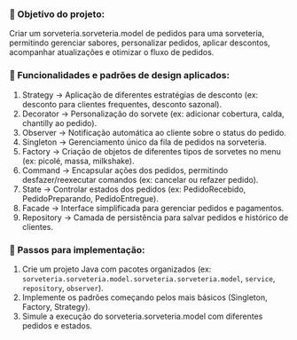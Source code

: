 ### 🎯 Objetivo do projeto:  
Criar um sorveteria.sorveteria.model de pedidos para uma sorveteria, permitindo gerenciar sabores, personalizar pedidos, aplicar descontos, acompanhar atualizações e otimizar o fluxo de pedidos.

### 🔹 Funcionalidades e padrões de design aplicados:
1. Strategy → Aplicação de diferentes estratégias de desconto (ex: desconto para clientes frequentes, desconto sazonal).  
2. Decorator → Personalização do sorvete (ex: adicionar cobertura, calda, chantilly ao pedido).  
3. Observer → Notificação automática ao cliente sobre o status do pedido.  
4. Singleton → Gerenciamento único da fila de pedidos na sorveteria.  
5. Factory → Criação de objetos de diferentes tipos de sorvetes no menu (ex: picolé, massa, milkshake).  
6. Command → Encapsular ações dos pedidos, permitindo desfazer/reexecutar comandos (ex: cancelar ou refazer pedido).  
7. State → Controlar estados dos pedidos (ex: PedidoRecebido, PedidoPreparando, PedidoEntregue).  
8. Facade → Interface simplificada para gerenciar pedidos e pagamentos.  
9. Repository → Camada de persistência para salvar pedidos e histórico de clientes.  

### 🚀 Passos para implementação:
1. Crie um projeto Java com pacotes organizados (ex: `sorveteria.sorveteria.model.sorveteria.sorveteria.model`, `service`, `repository`, `observer`).  
2. Implemente os padrões começando pelos mais básicos (Singleton, Factory, Strategy).  
3. Simule a execução do sorveteria.sorveteria.model com diferentes pedidos e estados.
